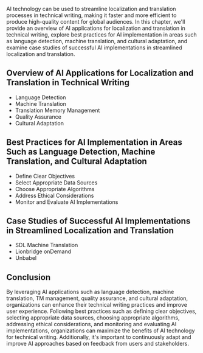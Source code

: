 
AI technology can be used to streamline localization and translation processes in technical writing, making it faster and more efficient to produce high-quality content for global audiences. In this chapter, we'll provide an overview of AI applications for localization and translation in technical writing, explore best practices for AI implementation in areas such as language detection, machine translation, and cultural adaptation, and examine case studies of successful AI implementations in streamlined localization and translation.

Overview of AI Applications for Localization and Translation in Technical Writing
---------------------------------------------------------------------------------

* Language Detection
* Machine Translation
* Translation Memory Management
* Quality Assurance
* Cultural Adaptation

Best Practices for AI Implementation in Areas Such as Language Detection, Machine Translation, and Cultural Adaptation
----------------------------------------------------------------------------------------------------------------------

* Define Clear Objectives
* Select Appropriate Data Sources
* Choose Appropriate Algorithms
* Address Ethical Considerations
* Monitor and Evaluate AI Implementations

Case Studies of Successful AI Implementations in Streamlined Localization and Translation
-----------------------------------------------------------------------------------------

* SDL Machine Translation
* Lionbridge onDemand
* Unbabel

Conclusion
----------

By leveraging AI applications such as language detection, machine translation, TM management, quality assurance, and cultural adaptation, organizations can enhance their technical writing practices and improve user experience. Following best practices such as defining clear objectives, selecting appropriate data sources, choosing appropriate algorithms, addressing ethical considerations, and monitoring and evaluating AI implementations, organizations can maximize the benefits of AI technology for technical writing. Additionally, it's important to continuously adapt and improve AI approaches based on feedback from users and stakeholders.
